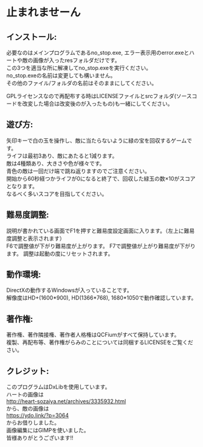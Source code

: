 # 止まれませーん

## インストール:
必要なのはメインプログラムであるno_stop.exe, エラー表示用のerror.exeとハートや敵の画像が入ったresフォルダだけです。  
この3つを適当な所に解凍してno_stop.exeを実行ください。  
no_stop.exeの名前は変更しても構いません。  
その他のファイル/フォルダの名前はそのままにしてください。 

GPLライセンスなので再配布する時はLICENSEファイルとsrcフォルダ(ソースコードを改変した場合は改変後のが入ったもの)も一緒にしてください。  

## 遊び方:
矢印キーで白の玉を操作し、敵に当たらないように緑の宝を回収するゲームです。  
ライフは最初3あり、敵にあたると1減ります。  
敵は4種類あり、大きさや色が様々です。  
青色の敵は一回だけ端で跳ね返りますのでご注意ください。  
開始から60秒経つかライフが0になると終了で、回収した緑玉の数×10がスコアとなります。  
なるべく多いスコアを目指してください。 

## 難易度調整:
説明が書かれている画面でF1を押すと難易度設定画面に入ります。（左上に難易度調整と表示されます）  
F6で調整値が下がり難易度が上がります。 
F7で調整値が上がり難易度が下がります。
調整は起動の度にリセットされます。

## 動作環境:
DirectXの動作するWindowsが入っていることです。  
解像度はHD+(1600\*900), HD(1366\*768), 1680\*1050で動作確認しています。  

## 著作権:
著作権、著作隣接権、著作者人格権はQCFiumがすべて保持しています。  
複製、再配布等、著作権がらみのことについては同梱するLICENSEをご覧ください。  

## クレジット:
このプログラムはDxLibを使用しています。  
ハートの画像は  
http://heart-sozaiya.net/archives/3335932.html  
から、敵の画像は  
https://ydo.link/?p=3064  
からお借りしました。  
画像編集にはGIMPを使いました。  
皆様ありがとうございます!!  
